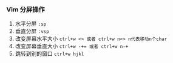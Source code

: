 ### Vim 分屏操作

1. 水平分屏 ```:sp```
1. 垂直分屏 ```:vsp```
1. 改变屏幕水平大小 ```ctrl+w <> 或者 ctrl+w n<> n代表移动n个char```
1. 改变屏幕垂直大小 ```ctrl+w -+= 或者 ctrl+w n-+```
1. 跳转到别的窗口   ```ctrl+w hjkl```
